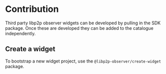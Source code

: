 # Contribution

Third party libp2p observer widgets can be developed by pulling in the SDK package. Once these are developed they can be added to the catalogue independently.

## Create a widget

To bootstrap a new widget project, use the `@libp2p-observer/create-widget` package.
